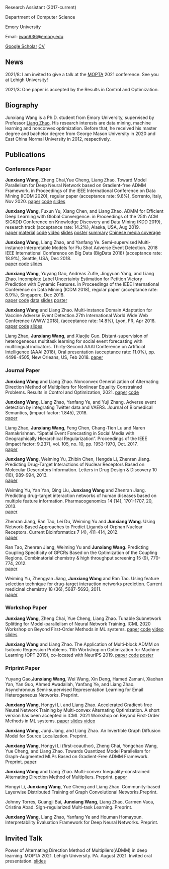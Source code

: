 Research Assistant (2017-current)

Department of Computer Science

Emory University

Email: jwan936@emory.edu

[Google Scholar](https://scholar.google.com/citations?hl=en&user=UBFTZbAAAAAJ&view_op=list_works&sortby=pubdate)    [CV](https://github.com/xianggebenben/Junxiang_Wang/blob/master/resume.pdf)

## News

2021/8: I am invited to give a talk at the [MOPTA](https://coral.ise.lehigh.edu/~mopta/) 2021 conference. See you at Lehigh University!

2021/3: One paper is accepted by the Results in Control and Optimization.



## Biography

Junxiang Wang is a Ph.D. student from Emory University, supervised by Professor [Liang Zhao](http://mason.gmu.edu/~lzhao9/). His research interests are data mining, machine learning and nonconvex optimization. Before that, he received his master degree and bachelor degree from George Mason University in 2020 and East China Normal University in 2012, respectively.

## Publications

### Conference Paper
**Junxiang Wang**, Zheng Chai,Yue Cheng, Liang Zhao. Toward Model Parallelism for Deep Neural Network based on Gradient-free ADMM Framework. in Proceedings of the IEEE International Conference on Data Mining (ICDM 2020), regular paper (acceptance rate: 9.8%), Sorrento, Italy, Nov 2020. [paper](https://github.com/xianggebenben/Junxiang_Wang/blob/master/supplementary_material/ICDM2020/pdADMM.pdf) [code](https://github.com/xianggebenben/pdADMM) [slides](https://github.com/xianggebenben/Junxiang_Wang/blob/master/supplementary_material/ICDM2020/pdADMM%20presentation.pdf)

**Junxiang Wang**, Fuxun Yu, Xiang Chen, and Liang Zhao. ADMM for Efficient Deep Learning with Global Convergence. in Proceedings of the 25th ACM SIGKDD Conference on Knowledge Discovery and Data Mining (KDD 2019), research track (acceptance rate: 14.2%), Alaska, USA, Aug 2019.  
[paper](https://github.com/xianggebenben/Junxiang_Wang/blob/master/supplementary_material/KDD2019/dlADMM_main.pdf)    [material](https://github.com/xianggebenben/Junxiang_Wang/blob/master/supplementary_material/KDD2019/dlADMM_supplementary.pdf)    [code](https://github.com/xianggebenben/dlADMM)    [video](https://www.youtube.com/watch?v=J3pCqVhud_M) [slides](https://github.com/xianggebenben/Junxiang_Wang/blob/master/supplementary_material/KDD2019/ADMM%20for%20Efficient%20Deep%20Learning%20with%20Global%20Convergence.pdf) [poster](https://github.com/xianggebenben/Junxiang_Wang/blob/master/supplementary_material/KDD2019/poster.pdf) [summary](https://github.com/xianggebenben/Junxiang_Wang/blob/master/supplementary_material/KDD2019/Wang_poster%23104_group%236_kdd19blitz.pdf)
[Chinese media coverage](https://www.jiqizhixin.com/articles/2019-08-29-9)

**Junxiang Wang**, Liang Zhao, and Yanfang Ye. Semi-supervised Multi-instance Interpretable Models for Flu Shot Adverse Event Detection. 2018 IEEE International Conference on Big Data (BigData 2018) (acceptance rate: 18.9%), Seattle, USA, Dec 2018.  
[paper](https://github.com/xianggebenben/Junxiang_Wang/blob/master/supplementary_material/BigData2018/nSSM.pdf) [code](https://github.com/xianggebenben/Junxiang_Wang/blob/master/supplementary_material/BigData2018/BigData2018.zip) [slides](https://github.com/xianggebenben/Junxiang_Wang/blob/master/supplementary_material/BigData2018/Semi-supervised%20Multi-instance%20Interpretable%20Models%20for%20Flu%20Shot%20Adverse%20Event%20Detection.pdf)

**Junxiang Wang**, Yuyang Gao, Andreas Zufle, Jingyuan Yang, and Liang Zhao. Incomplete Label Uncertainty Estimation for Petition Victory Prediction with Dynamic Features. in Proceedings of the IEEE International Conference on Data Mining (ICDM 2018), regular paper (acceptance rate: 8.9%), Singapore, Dec 2018.  
[paper](https://github.com/xianggebenben/Junxiang_Wang/blob/master/supplementary_material/ICDM2018/MLUE.pdf) [code](https://github.com/xianggebenben/Junxiang_Wang/tree/master/supplementary_material/ICDM2018/MLUE.zip) [data](http://mason.gmu.edu/~lzhao9/materials/data/petition/index.html)  [slides](https://github.com/xianggebenben/Junxiang_Wang/blob/master/supplementary_material/ICDM2018/Incomplete%20Label%20Uncertainty%20Estimation%20for%20Petition%20Victory%20Prediction%20with%20Dynamic%20Features.pdf) [poster](https://github.com/xianggebenben/Junxiang_Wang/blob/master/supplementary_material/ICDM2018/poster.pdf)

**Junxiang Wang** and Liang Zhao. Multi-instance Domain Adaptation for Vaccine Adverse Event Detection.27th International World Wide Web Conference (WWW 2018), (acceptance rate: 14.8%), Lyon, FR, Apr 2018.  
[paper](https://github.com/xianggebenben/Junxiang_Wang/blob/master/supplementary_material/WWW2018/MIDA.pdf) [code](https://github.com/xianggebenben/Junxiang_Wang/tree/master/supplementary_material/WWW2018) [slides](https://github.com/xianggebenben/Junxiang_Wang/blob/master/supplementary_material/WWW2018/Multi-instance%20Domain%20Adaptation%20for%20Vaccine%20Adverse%20Event%20Detection_modified.pdf)

Liang Zhao, **Junxiang Wang**, and Xiaojie Guo. Distant-supervision of heterogeneous multitask learning for social event forecasting with multilingual indicators. Thirty-Second AAAI Conference on Artificial Intelligence (AAAI 2018), Oral presentation (acceptance rate: 11.0%), pp. 4498-4505, New Orleans, US, Feb 2018.  [paper](https://github.com/xianggebenben/Junxiang_Wang/blob/master/supplementary_material/AAAI2018/aaai_main.pdf)

### Journal Paper

**Junxiang Wang** and Liang Zhao. Nonconvex Generalization of Alternating Direction Method of Multipliers for Nonlinear Equality Constrained Problems.  Results in Control and Optimization, 2021. [paper](https://www.sciencedirect.com/science/article/pii/S2666720721000035?via%3Dihub) [code](https://github.com/xianggebenben/neADMM)

**Junxiang Wang**, Liang Zhao, Yanfang Ye, and Yuji Zhang. Adverse event detection by integrating Twitter data and VAERS. Journal of Biomedical Semantics, (impact factor: 1.845), 2018.  
[paper](https://jbiomedsem.biomedcentral.com/articles/10.1186/s13326-018-0184-y)

Liang Zhao, **Junxiang Wang**, Feng Chen, Chang-Tien Lu and Naren Ramakrishnan. “Spatial Event Forecasting in Social Media with Geographically Hierarchical Regularization”. Proceedings of the IEEE (impact factor: 9.237), vol. 105, no. 10, pp. 1953-1970, Oct. 2017.  
[paper](https://ieeexplore.ieee.org/document/8011465)

**Junxiang Wang**, Weiming Yu, Zhibin Chen, Hengda Li, Zhenran Jiang. Predicting Drug-Target Interactions of Nuclear Receptors Based on Molecular Descriptors Information. Letters in Drug Design & Discovery 10 (10), 989-994, 2013.  
[paper](https://www.ingentaconnect.com/content/ben/lddd/2013/00000010/00000010/art00012)

Weiming Yu, Yan Yan, Qing Liu, **Junxiang Wang** and Zhenran Jiang. Predicting drug–target interaction networks of human diseases based on multiple feature information. Pharmacogenomics 14 (14), 1701-1707, 20, 2013.  
[paper](https://www.futuremedicine.com/doi/abs/10.2217/pgs.13.162)

Zhenran Jiang, Ran Tao, Lei Du, Weiming Yu and **Junxiang Wang**. Using Network-Based Approaches to Predict Ligands of Orphan Nuclear Receptors. Current Bioinformatics 7 (4), 411-414, 2012.  
[paper](https://www.ingentaconnect.com/content/ben/cbio/2012/00000007/00000004/art00008)

Ran Tao, Zhenran Jiang, Weiming Yu and **Junxiang Wang**. Predicting Coupling Specificity of GPCRs Based on the Optimization of the Coupling Regions. Combinatorial chemistry & high throughput screening 15 (9), 770-774, 2012.  
[paper](https://www.ingentaconnect.com/content/ben/cchts/2012/00000015/00000009/art00009)

Weiming Yu, Zhengyan Jiang, **Junxiang Wang** and Ran Tao. Using feature selection technique for drug-target interaction networks prediction. Current medicinal chemistry 18 (36), 5687-5693, 2011.  
[paper](https://www.ingentaconnect.com/content/ben/cmc/2011/00000018/00000036/art00014)

### Workshop Paper

**Junxiang Wang**, Zheng Chai, Yue Cheng, Liang Zhao. Tunable Subnetwork Splitting for Model-parallelism of Neural Network Training. ICML 2020 Workshop on Beyond First-Order Methods in ML systems. [paper](https://github.com/xianggebenben/Junxiang_Wang/blob/master/supplementary_material/ICMLOPT2020/TSSM.pdf) [code](https://github.com/xianggebenben/TSSM) [video](https://github.com/xianggebenben/Junxiang_Wang/blob/master/supplementary_material/ICMLOPT2020/TSSM.mp4) [slides](https://github.com/xianggebenben/Junxiang_Wang/blob/master/supplementary_material/ICMLOPT2020/TSSM.pptx)

**Junxiang Wang** and Liang Zhao. The Application of Multi-block ADMM on Isotonic Regression Problems.  11th Workshop on Optimization for Machine Learning (OPT 2019), co-located with NeurIPS 2019. [paper](https://github.com/xianggebenben/Junxiang_Wang/blob/master/supplementary_material/OPT%202019/multi_block_ADMM_on_isotonic_regression.pdf)   [code](https://github.com/xianggebenben/Junxiang_Wang/blob/master/supplementary_material/OPT%202019/code.rar)  [poster](https://github.com/xianggebenben/Junxiang_Wang/blob/master/supplementary_material/OPT%202019/poster.pptx)



### Priprint Paper

Yuyang Gao,**Junxiang Wang**, Wei Wang, Xin Deng, Hamed Zamani, Xiaohan Yan, Yan Guo, Ahmed Awadallah, Yanfang Ye, and Liang Zhao. Asynchronous Semi-supervised Representation Learning for Email Heterogeneous Networks. Preprint.

**Junxiang Wang**, Hongyi Li, and Liang Zhao. Accelerated Gradient-free Neural Network Training by Multi-convex Alternating Optimization. A short version has been accepted in ICML 2021 Workshop on Beyond First-Order Methods in ML systems.
[paper](https://arxiv.org/abs/1811.04187) [slides](https://github.com/xianggebenben/Junxiang_Wang/blob/master/supplementary_material/ICMLOPT2021/DLAM-slides.pptx) [video](https://github.com/xianggebenben/Junxiang_Wang/blob/master/supplementary_material/ICMLOPT2021/video.mp4)

**Junxiang Wang**, Junji Jiang, and Liang Zhao. An Invertible Graph Diffusion Model for Source Localization. Preprint.

**Junxiang Wang**, Hongyi Li (first-coauthor), Zheng Chai, Yongchao Wang, Yue Cheng, and Liang Zhao. Towards Quantized Model Parallelism for Graph-Augmented MLPs Based on Gradient-Free ADMM Framework. Preprint. [paper](https://arxiv.org/pdf/2105.09837.pdf)

**Junxiang Wang** and Liang Zhao. Multi-convex Inequality-constrained Alternating Direction Method of Multipliers. Preprint.
[paper](https://arxiv.org/abs/1902.10882)


Hongyi Li, **Junxiang Wang**, Yue Cheng and Liang Zhao. Community-based Layerwise Distributed Training of Graph Convolutional Networks.Preprint.

Johnny Torres, Guangji Bai, **Junxiang Wang**, Liang Zhao, Carmen Vaca, Cristina Abad. Sign-regularized Multi-task Learning. Preprint.

**Junxiang Wang**, Liang Zhao, Yanfang Ye and Houman Homayoun. Interpretability Evaluation Framework for Deep Neural Networks. Preprint.


## Invited Talk
Power of Alternating Direction Method of Multipliers(ADMM) in deep learning. MOPTA 2021. Lehigh University. PA. August 2021. Invited oral presentation. [slides](https://github.com/xianggebenben/Junxiang_Wang/blob/master/supplementary_material/MOPTA%202021/MOPTA_talk.pdf)
